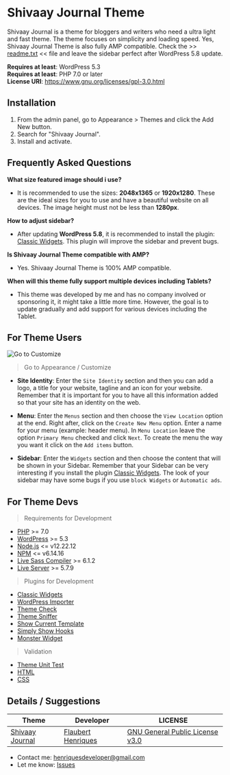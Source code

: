 # Shivaay Journal Theme

Shivaay Journal is a theme for bloggers and writers who need a ultra light and fast theme. The theme focuses on simplicity and loading speed. Yes, Shivaay Journal Theme is also fully AMP compatible. Check the >> [readme.txt](https://github.com/Dev-Flaubert-Wordpress/shivaay-journal-theme/blob/develop/readme.txt) << file and leave the sidebar perfect after WordPress 5.8 update.<br>

**Requires at least**: WordPress 5.3<br>
**Requires at least**: PHP 7.0 or later<br>
**License URI**: https://www.gnu.org/licenses/gpl-3.0.html
<br>

## Installation

1. From the admin panel, go to Appearance > Themes and click the Add New button.
2. Search for "Shivaay Journal".
3. Install and activate.

## Frequently Asked Questions

**What size featured image should i use?**
- It is recommended to use the sizes: **2048x1365** or **1920x1280**. These are the ideal sizes for you to use and have a beautiful website on all devices. The image height must not be less than **1280px**.

**How to adjust sidebar?**
- After updating **WordPress 5.8**, it is recommended to install the plugin: [Classic Widgets](https://wordpress.org/plugins/classic-widgets/). This plugin will improve the sidebar and prevent bugs.

**Is Shivaay Journal Theme compatible with AMP?**
- Yes. Shivaay Journal Theme is 100% AMP compatible.

**When will this theme fully support multiple devices including Tablets?**
- This theme was developed by me and has no company involved or sponsoring it, it might take a little more time. However, the goal is to update gradually and add support for various devices including the Tablet.

## For Theme Users

![Go to Customize](./img-for-readme/appearance-customize.png)
> Go to Appearance / Customize

- **Site Identity**: Enter the `Site Identity` section and then you can add a logo, a title for your website, tagline and an icon for your website. Remember that it is important for you to have all this information added so that your site has an identity on the web.

- **Menu**: Enter the `Menus` section and then choose the `View Location` option at the end. Right after, click on the `Create New Menu` option. Enter a name for your menu (example: header menu). In `Menu Location` leave the option `Primary Menu` checked and click `Next`. To create the menu the way you want it click on the `Add items` button.

- **Sidebar**: Enter the `Widgets` section and then choose the content that will be shown in your Sidebar. Remember that your Sidebar can be very interesting if you install the plugin [Classic Widgets](https://wordpress.org/plugins/classic-widgets/). The look of your sidebar may have some bugs if you use `block Widgets` or `Automatic ads`.

## For Theme Devs

> Requirements for Development
- [PHP](https://www.php.net/manual/en/install.php) >= 7.0
- [WordPress](https://wordpress.org/) >= 5.3
- [Node.js](https://nodejs.org/en) <= v12.22.12
- [NPM](https://www.npmjs.com/) <= v6.14.16
- [Live Sass Compiler](https://marketplace.visualstudio.com/items?itemName=glenn2223.live-sass) >= 6.1.2
- [Live Server](https://marketplace.visualstudio.com/items?itemName=ritwickdey.LiveServer) >= 5.7.9

> Plugins for Development
- [Classic Widgets](https://wordpress.org/plugins/classic-widgets/)
- [WordPress Importer](https://wordpress.org/plugins/wordpress-importer/)
- [Theme Check](https://wordpress.org/plugins/theme-check/)
- [Theme Sniffer](https://github.com/WPTT/theme-sniffer#theme-sniffer)
- [Show Current Template](https://wordpress.org/plugins/show-current-template/)
- [Simply Show Hooks](https://wordpress.org/plugins/simply-show-hooks/)
- [Monster Widget](https://wordpress.org/plugins/monster-widget/)

> Validation
- [Theme Unit Test](https://codex.wordpress.org/Theme_Unit_Test)
- [HTML](https://validator.w3.org/#validate_by_upload+with_options)
- [CSS](https://jigsaw.w3.org/css-validator/#validate_by_upload)

## Details / Suggestions

| Theme | Developer | LICENSE |
| ------ | ------ | ------ |
| [Shivaay Journal](https://wordpress.org/themes/shivaay-journal/) | [Flaubert Henriques](https://profiles.wordpress.org/flauberthenriques/) | [GNU General Public License v3.0](https://github.com/Dev-Flaubert-Wordpress/shivaay-journal-theme/blob/main/LICENSE) |

- Contact me: henriquesdeveloper@gmail.com
- Let me know: [Issues](https://github.com/Dev-Flaubert-Wordpress/shivaay-journal-theme/issues)
